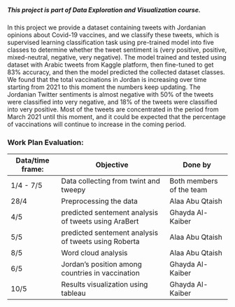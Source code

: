 ##### This project is part of Data Exploration and Visualization course.
In this project we provide a dataset containing tweets with Jordanian opinions about
Covid-19 vaccines, and we classify these tweets, which is supervised learning classification task
using pre-trained model into five classes to determine whether the tweet sentiment is (very
positive, positive, mixed-neutral, negative, very negative). The model trained and tested using
dataset with Arabic tweets from Kaggle platform, then fine-tuned to get 83% accuracy, and
then the model predicted the collected dataset classes.
We found that the total vaccinations in Jordan is increasing over time starting from 2021 to
this moment the numbers keep updating. The Jordanian Twitter sentiments is almost negative
with 50% of the tweets were classified into very negative, and 18% of the tweets were classified
into very positive. Most of the tweets are concentrated in the period from March 2021 until this
moment, and it could be expected that the percentage of vaccinations will continue to increase
in the coming period.

### Work Plan Evaluation:

Data/time frame: | Objective | Done by 
------------ | ------------- | -------------
1/4 - 7/5 |  Data collecting from twint and tweepy | Both members of the team
 28/4| Preprocessing the data | Alaa Abu Qtaish
4/5| predicted sentement analysis of tweets using AraBert | Ghayda Al-Kaiber
 5/5| predicted sentement analysis of tweets using Roberta | Alaa Abu Qtaish
8/5  | Word cloud analysis  | Alaa Abu Qtaish
 6/5  | Jordan’s position among countries in vaccination | Ghayda Al-Kaiber
 10/5 | Results visualization  using tableau | Ghayda Al-Kaiber
 
  
 
